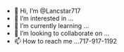 - 👋 Hi, I’m @Lancstar717
- 👀 I’m interested in ...
- 🌱 I’m currently learning ...
- 💞️ I’m looking to collaborate on ...
- 📫 How to reach me ...717-917-1192 


<!---
Lancstar717/Lancstar717 is a ✨ special ✨ repository because its `README.md` (this file) appears on your GitHub profile.
You can click the Preview link to take a look at your changes.
--->
